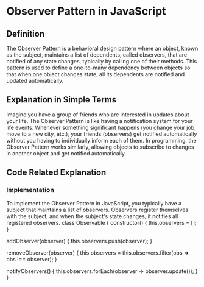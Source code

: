 # Observer Pattern in JavaScript
## Definition
The Observer Pattern is a behavioral design pattern where an object, known as the subject, maintains a list of dependents, called observers, that are notified of any state changes, typically by calling one of their methods. This pattern is used to define a one-to-many dependency between objects so that when one object changes state, all its dependents are notified and updated automatically.

## Explanation in Simple Terms
Imagine you have a group of friends who are interested in updates about your life. The Observer Pattern is like having a notification system for your life events. Whenever something significant happens (you change your job, move to a new city, etc.), your friends (observers) get notified automatically without you having to individually inform each of them. In programming, the Observer Pattern works similarly, allowing objects to subscribe to changes in another object and get notified automatically.

## Code Related Explanation
### Implementation
To implement the Observer Pattern in JavaScript, you typically have a subject that maintains a list of observers. Observers register themselves with the subject, and when the subject's state changes, it notifies all registered observers.
class Observable {
  constructor() {
    this.observers = [];
  }

  addObserver(observer) {
    this.observers.push(observer);
  }

  removeObserver(observer) {
    this.observers = this.observers.filter(obs => obs !== observer);
  }

  notifyObservers() {
    this.observers.forEach(observer => observer.update());
  }
}
